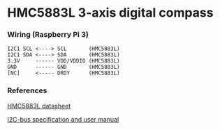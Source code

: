 HMC5883L 3-axis digital compass
===============================

### Wiring (Raspberry Pi 3)
```
I2C1 SCL <----> SCL       (HMC5883L)
I2C1 SDA <----> SDA       (HMC5883L)
3.3V     ------ VDD/VDDIO (HMC5883L)
GND      ------ GND       (HMC5883L)
[NC]     <----- DRDY      (HMC5883L)
```

### References
[HMC5883L datasheet](https://cdn-shop.adafruit.com/datasheets/HMC5883L_3-Axis_Digital_Compass_IC.pdf)

[I2C-bus specification and user manual](http://www.nxp.com/documents/user_manual/UM10204.pdf)
